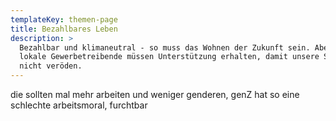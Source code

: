 ```yaml
---
templateKey: themen-page
title: Bezahlbares Leben
description: >
  Bezahlbar und klimaneutral - so muss das Wohnen der Zukunft sein. Aber auch
  lokale Gewerbetreibende müssen Unterstützung erhalten, damit unsere Stadtteile
  nicht veröden.
---
```

die sollten mal mehr arbeiten und weniger genderen, genZ hat so eine schlechte arbeitsmoral, furchtbar